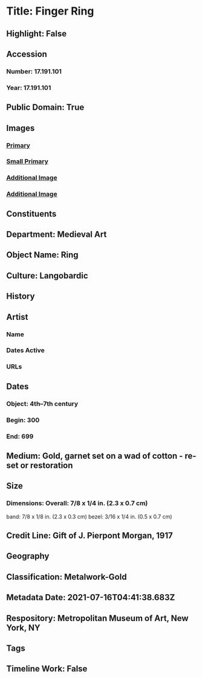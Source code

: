 # Title: Finger Ring
## Highlight: False
## Accession
### Number: 17.191.101
### Year: 17.191.101
## Public Domain: True
## Images
### [Primary](https://images.metmuseum.org/CRDImages/md/original/dp30551.jpg)
### [Small Primary](https://images.metmuseum.org/CRDImages/md/web-large/dp30551.jpg)
### [Additional Image](https://images.metmuseum.org/CRDImages/md/original/sf17-191-101s1.jpg)
### [Additional Image](https://images.metmuseum.org/CRDImages/md/original/sf17-191-101s2.jpg)
## Constituents
## Department: Medieval Art
## Object Name: Ring
## Culture: Langobardic
## History
## Artist
### Name
### Dates Active
### URLs
## Dates
### Object: 4th–7th century
### Begin: 300
### End: 699
## Medium: Gold, garnet set on a wad of cotton - re-set or restoration
## Size
### Dimensions: Overall: 7/8 x 1/4 in. (2.3 x 0.7 cm)
band: 7/8 x 1/8 in. (2.3 x 0.3 cm)
bezel: 3/16 x 1/4 in. (0.5 x 0.7 cm)
## Credit Line: Gift of J. Pierpont Morgan, 1917
## Geography
## Classification: Metalwork-Gold
## Metadata Date: 2021-07-16T04:41:38.683Z
## Respository: Metropolitan Museum of Art, New York, NY
## Tags
## Timeline Work: False